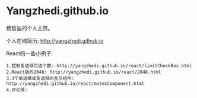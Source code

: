 # Yangzhedi.github.io
杨哲迪的个人主页。

个人在线简历: http://yangzhedi.github.io

React的一些小例子:

    1.控制复选框可选个数: http://yangzhedi.github.io/react/limitCheckBox.html
    2.React版的2048: http://yangzhedi.github.io/react/2048.html
    3.3个单选框或复选框的互斥组件: http://yangzhedi.github.io/react/mutexComponent.html
    4.评论框:
